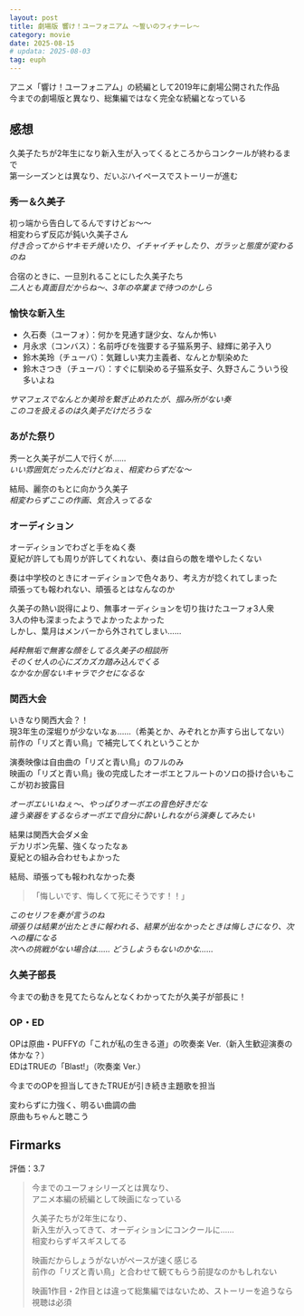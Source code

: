 ```yaml
---
layout: post
title: 劇場版 響け！ユーフォニアム 〜誓いのフィナーレ〜
category: movie
date: 2025-08-15
# updata: 2025-08-03
tag: euph
---
```


アニメ「響け！ユーフォニアム」の続編として2019年に劇場公開された作品  
今までの劇場版と異なり、総集編ではなく完全な続編となっている

## 感想

久美子たちが2年生になり新入生が入ってくるところからコンクールが終わるまで  
第一シーズンとは異なり、だいぶハイペースでストーリーが進む

### 秀一＆久美子

初っ端から告白してるんですけどぉ〜〜  
相変わらず反応が鈍い久美子さん  
*付き合ってからヤキモチ焼いたり、イチャイチャしたり、ガラッと態度が変わるのね*

合宿のときに、一旦別れることにした久美子たち  
*二人とも真面目だからね〜、3年の卒業まで待つのかしら*

### 愉快な新入生

- 久石奏（ユーフォ）：何かを見通す謎少女、なんか怖い
- 月永求（コンバス）：名前呼びを強要する子猫系男子、緑輝に弟子入り
- 鈴木美玲（チューバ）：気難しい実力主義者、なんとか馴染めた
- 鈴木さつき（チューバ）：すぐに馴染める子猫系女子、久野さんこういう役多いよね

*サマフェスでなんとか美玲を繋ぎ止めれたが、掴み所がない奏  
このコを扱えるのは久美子だけだろうな*

### あがた祭り

秀一と久美子が二人で行くが……  
*いい雰囲気だったんだけどねぇ、相変わらずだな〜*

結局、麗奈のもとに向かう久美子  
*相変わらずここの作画、気合入ってるな*

### オーディション

オーディションでわざと手をぬく奏  
夏紀が許しても周りが許してくれない、奏は自らの敵を増やしたくない

奏は中学校のときにオーディションで色々あり、考え方が捻くれてしまった  
頑張っても報われない、頑張るとはなんなのか

久美子の熱い説得により、無事オーディションを切り抜けたユーフォ3人衆  
3人の仲も深まったようでよかったよかった  
しかし、葉月はメンバーから外されてしまい……

*純粋無垢で無害な顔をしてる久美子の相談所  
そのくせ人の心にズカズカ踏み込んでくる  
なかなか居ないキャラでクセになるな*

### 関西大会

いきなり関西大会？！  
現3年生の深堀りが少ないなぁ……（希美とか、みぞれとか声すら出してない）  
前作の「リズと青い鳥」で補完してくれということか

演奏映像は自由曲の「リズと青い鳥」のフルのみ  
映画の「リズと青い鳥」後の完成したオーボエとフルートのソロの掛け合いもここが初お披露目  

*オーボエいいねぇ〜、やっぱりオーボエの音色好きだな  
違う楽器をするならオーボエで自分に酔いしれながら演奏してみたい*

結果は関西大会ダメ金  
デカリボン先輩、強くなったなぁ  
夏紀との組み合わせもよかった

結局、頑張っても報われなかった奏  
>「悔しいです、悔しくて死にそうです！！」  

*このセリフを奏が言うのね  
頑張りは結果が出たときに報われる、結果が出なかったときは悔しさになり、次への糧になる  
次への挑戦がない場合は…… どうしようもないのかな……*

### 久美子部長

今までの動きを見てたらなんとなくわかってたが久美子が部長に！

### OP・ED

OPは原曲・PUFFYの「これが私の生きる道」の吹奏楽 Ver.（新入生歓迎演奏の体かな？）  
EDはTRUEの「Blast!」（吹奏楽 Ver.）

今までのOPを担当してきたTRUEが引き続き主題歌を担当  

変わらずに力強く、明るい曲調の曲  
原曲もちゃんと聴こう

## Firmarks

評価：3.7

> 今までのユーフォシリーズとは異なり、  
> アニメ本編の続編として映画になっている
>
> 久美子たちが2年生になり、  
> 新入生が入ってきて、オーディションにコンクールに……  
> 相変わらずギスギスしてる
>
> 映画だからしょうがないがペースが速く感じる  
> 前作の「リズと青い鳥」と合わせて観てもらう前提なのかもしれない
>
> 映画1作目・2作目とは違って総集編ではないため、ストーリーを追うなら視聴は必須

